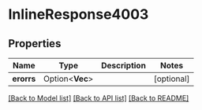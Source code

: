 # InlineResponse4003

## Properties

Name | Type | Description | Notes
------------ | ------------- | ------------- | -------------
**erorrs** | Option<**Vec<String>**> |  | [optional]

[[Back to Model list]](../README.md#documentation-for-models) [[Back to API list]](../README.md#documentation-for-api-endpoints) [[Back to README]](../README.md)


